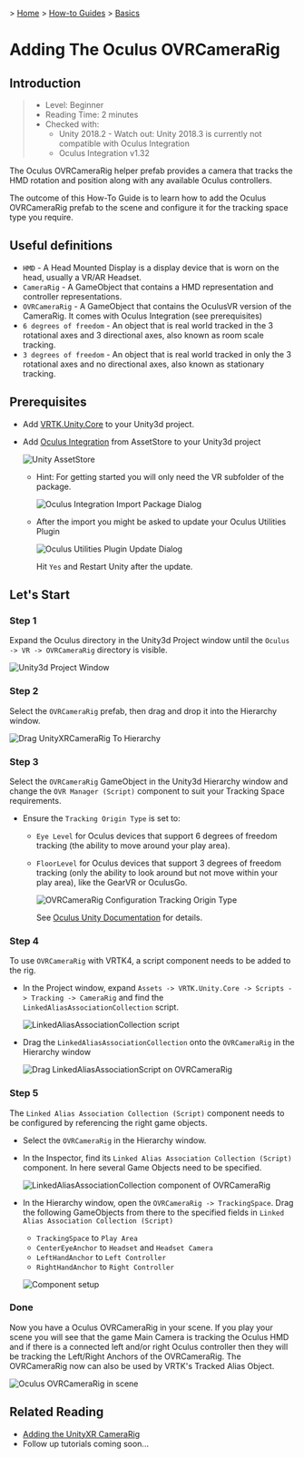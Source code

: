 &gt; [Home](../../../../README.md) &gt; [How-to Guides](../../README.md) &gt; [Basics](../README.md)

# Adding The Oculus OVRCameraRig

## Introduction

  > * Level: Beginner
  > * Reading Time: 2 minutes
  > * Checked with: 
  >   * Unity 2018.2  - Watch out: Unity 2018.3 is currently not compatible with Oculus Integration
  >   * Oculus Integration v1.32

The Oculus OVRCameraRig helper prefab provides a camera that tracks the HMD rotation and position along with any available Oculus controllers.

The outcome of this How-To Guide is to learn how to add the Oculus OVRCameraRig prefab to the scene and configure it for the tracking space type you require.

## Useful definitions

* `HMD` - A Head Mounted Display is a display device that is worn on the head, usually a VR/AR Headset.
* `CameraRig` - A GameObject that contains a HMD representation and controller representations.
* `OVRCameraRig` - A GameObject that contains the OculusVR version of the CameraRig. It comes with Oculus Integration (see prerequisites)
* `6 degrees of freedom` - An object that is real world tracked in the 3 rotational axes and 3 directional axes, also known as room scale tracking.
* `3 degrees of freedom` - An object that is real world tracked in only the 3 rotational axes and no directional axes, also known as stationary tracking.

## Prerequisites

* Add [VRTK.Unity.Core] to your Unity3d project.

* Add [Oculus Integration] from AssetStore to your Unity3d project

  ![Unity AssetStore](assets/images/AssetStore_OculusIntegration.png)

  * Hint: For getting started you will only need the VR subfolder of the package.

    ![Oculus Integration Import Package Dialog](assets/images/OculusIntegrationImportDialog.PNG)
  * After the import you might be asked to update your Oculus Utilities Plugin

    ![Oculus Utilities Plugin Update Dialog](assets/images/OculusPluginUpdate.PNG)

    Hit `Yes` and Restart Unity after the update.

  

## Let's Start

### Step 1

Expand the Oculus directory in the Unity3d Project window until the `Oculus -> VR -> OVRCameraRig` directory is visible.

![Unity3d Project Window](assets/images/Unity3dProjectWindowOculus.png)

### Step 2

Select the `OVRCameraRig` prefab, then drag and drop it into the Hierarchy window.

![Drag UnityXRCameraRig To Hierarchy](assets/images/DragOVRCameraRigToHierarchy.PNG)

### Step 3

Select the `OVRCameraRig` GameObject in the Unity3d Hierarchy window and change the `OVR Manager (Script)` component to suit your Tracking Space requirements.

* Ensure the `Tracking Origin Type` is set to:
  * `Eye Level` for Oculus devices that support 6 degrees of freedom tracking (the ability to move around your play area).
  * `FloorLevel` for Oculus devices that support 3 degrees of freedom tracking (only the ability to look around but not move within your play area), like the GearVR or OculusGo.

    ![OVRCameraRig Configuration Tracking Origin Type](assets/images/OVRConfigTrackingOrigin.PNG)

    See [Oculus Unity Documentation](https://developer.oculus.com/documentation/unity/latest/concepts/unity-utilities-overview/) for details.

### Step 4

To use `OVRCameraRig`  with VRTK4, a script component needs to be added to the rig.

* In the Project window, expand `Assets -> VRTK.Unity.Core -> Scripts -> Tracking -> CameraRig` and find the `LinkedAliasAssociationCollection` script.

  ![LinkedAliasAssociationCollection script](assets/images/LinkedAliasAssociationCollection.PNG)
* Drag the `LinkedAliasAssociationCollection` onto the `OVRCameraRig` in the Hierarchy window

  ![Drag LinkedAliasAssociationScript on OVRCameraRig](assets/images/DragLinkedAliasToOVR.PNG)

### Step 5

The `Linked Alias Association Collection (Script)` component needs to be configured by referencing the right game objects.

* Select the `OVRCameraRig` in the Hierarchy window.

* In the Inspector, find its `Linked Alias Association Collection (Script)`  component. In here several Game Objects need to be specified.
  

  ![LinkedAliasAssociationCollection component of OVRCameraRig](assets/images/LinkedAliasAssociationCollectionComponent.PNG)

* In the Hierarchy window, open the `OVRCameraRig -> TrackingSpace`. Drag the following GameObjects from there to the specified fields in `Linked Alias Association Collection (Script)`

  * `TrackingSpace` to `Play Area`
  * `CenterEyeAnchor` to `Headset` and `Headset Camera`
  * `LeftHandAnchor` to `Left Controller`
  * `RightHandAnchor` to `Right Controller`

  ![Component setup](assets/images/LinkedAliasAssociationCollectionSetup.PNG)

  

### Done

Now you have a Oculus OVRCameraRig in your scene. If you play your scene you will see that the game Main Camera is tracking the Oculus HMD and if there is a connected left and/or right Oculus controller then they will be tracking the Left/Right Anchors of the OVRCameraRig. The OVRCameraRig now can also be used by VRTK's Tracked Alias Object.

![Oculus OVRCameraRig in scene](assets/images/OVRCameraRigInScene.png)

## Related Reading

* [Adding the UnityXR CameraRig](../AddingTheUnityXRCameraRig)
* Follow up tutorials coming soon...

[VRTK.Unity.Core]: https://github.com/ExtendRealityLtd/VRTK.Unity.Core#getting-started
[Oculus Integration]: https://assetstore.unity.com/packages/tools/integration/oculus-integration-82022